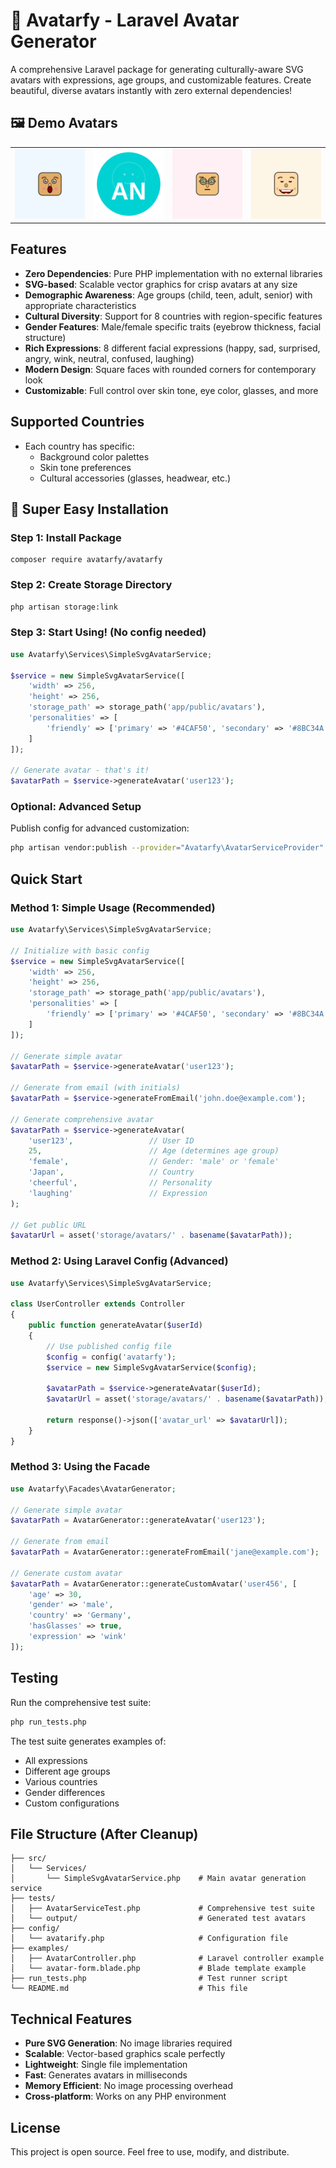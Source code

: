 # 🎨 Avatarfy - Laravel Avatar Generator

A comprehensive Laravel package for generating culturally-aware SVG avatars with expressions, age groups, and customizable features. Create beautiful, diverse avatars instantly with zero external dependencies!
## 🖼️ Demo Avatars

<table>
  <tr>
    <td><img src="https://raw.githubusercontent.com/niravpatel143/avatarfy/main/test_output/avatar_adult1.svg" width="120"/></td>
    <td><img src="https://raw.githubusercontent.com/niravpatel143/avatarfy/main/test_output/avatar_anna.svg" width="120"/></td>
    <td><img src="https://raw.githubusercontent.com/niravpatel143/avatarfy/main/test_output/avatar_bob.svg" width="120"/></td>
    <td><img src="https://raw.githubusercontent.com/niravpatel143/avatarfy/main/test_output/avatar_child1.svg" width="120"/></td>
  </tr>
</table>

## Features

- **Zero Dependencies**: Pure PHP implementation with no external libraries
- **SVG-based**: Scalable vector graphics for crisp avatars at any size
- **Demographic Awareness**: Age groups (child, teen, adult, senior) with appropriate characteristics
- **Cultural Diversity**: Support for 8 countries with region-specific features
- **Gender Features**: Male/female specific traits (eyebrow thickness, facial structure)
- **Rich Expressions**: 8 different facial expressions (happy, sad, surprised, angry, wink, neutral, confused, laughing)
- **Modern Design**: Square faces with rounded corners for contemporary look
- **Customizable**: Full control over skin tone, eye color, glasses, and more

## Supported Countries

- Each country has specific:
  - Background color palettes
  - Skin tone preferences
  - Cultural accessories (glasses, headwear, etc.)

## 🚀 Super Easy Installation

### Step 1: Install Package
```bashUK
composer require avatarfy/avatarfy
```

### Step 2: Create Storage Directory
```bash
php artisan storage:link
```

### Step 3: Start Using! (No config needed)
```php
use Avatarfy\Services\SimpleSvgAvatarService;

$service = new SimpleSvgAvatarService([
    'width' => 256,
    'height' => 256,
    'storage_path' => storage_path('app/public/avatars'),
    'personalities' => [
        'friendly' => ['primary' => '#4CAF50', 'secondary' => '#8BC34A']
    ]
]);

// Generate avatar - that's it!
$avatarPath = $service->generateAvatar('user123');
```

### Optional: Advanced Setup
Publish config for advanced customization:
```bash
php artisan vendor:publish --provider="Avatarfy\AvatarServiceProvider" --tag="config"
```

## Quick Start

### Method 1: Simple Usage (Recommended)

```php
use Avatarfy\Services\SimpleSvgAvatarService;

// Initialize with basic config
$service = new SimpleSvgAvatarService([
    'width' => 256,
    'height' => 256,
    'storage_path' => storage_path('app/public/avatars'),
    'personalities' => [
        'friendly' => ['primary' => '#4CAF50', 'secondary' => '#8BC34A']
    ]
]);

// Generate simple avatar
$avatarPath = $service->generateAvatar('user123');

// Generate from email (with initials)
$avatarPath = $service->generateFromEmail('john.doe@example.com');

// Generate comprehensive avatar
$avatarPath = $service->generateAvatar(
    'user123',                 // User ID
    25,                        // Age (determines age group)
    'female',                  // Gender: 'male' or 'female'
    'Japan',                   // Country
    'cheerful',                // Personality
    'laughing'                 // Expression
);

// Get public URL
$avatarUrl = asset('storage/avatars/' . basename($avatarPath));
```

### Method 2: Using Laravel Config (Advanced)

```php
use Avatarfy\Services\SimpleSvgAvatarService;

class UserController extends Controller
{
    public function generateAvatar($userId)
    {
        // Use published config file
        $config = config('avatarfy');
        $service = new SimpleSvgAvatarService($config);
        
        $avatarPath = $service->generateAvatar($userId);
        $avatarUrl = asset('storage/avatars/' . basename($avatarPath));
        
        return response()->json(['avatar_url' => $avatarUrl]);
    }
}
```

### Method 3: Using the Facade

```php
use Avatarfy\Facades\AvatarGenerator;

// Generate simple avatar
$avatarPath = AvatarGenerator::generateAvatar('user123');

// Generate from email
$avatarPath = AvatarGenerator::generateFromEmail('jane@example.com');

// Generate custom avatar
$avatarPath = AvatarGenerator::generateCustomAvatar('user456', [
    'age' => 30,
    'gender' => 'male',
    'country' => 'Germany',
    'hasGlasses' => true,
    'expression' => 'wink'
]);
```

## Testing

Run the comprehensive test suite:

```bash
php run_tests.php
```

The test suite generates examples of:
- All expressions
- Different age groups
- Various countries
- Gender differences
- Custom configurations

## File Structure (After Cleanup)

```
├── src/
│   └── Services/
│       └── SimpleSvgAvatarService.php    # Main avatar generation service
├── tests/
│   ├── AvatarServiceTest.php             # Comprehensive test suite
│   └── output/                           # Generated test avatars
├── config/
│   └── avatarify.php                     # Configuration file
├── examples/
│   ├── AvatarController.php              # Laravel controller example
│   └── avatar-form.blade.php             # Blade template example
├── run_tests.php                         # Test runner script
└── README.md                             # This file
```

## Technical Features

- **Pure SVG Generation**: No image libraries required
- **Scalable**: Vector-based graphics scale perfectly
- **Lightweight**: Single file implementation
- **Fast**: Generates avatars in milliseconds
- **Memory Efficient**: No image processing overhead
- **Cross-platform**: Works on any PHP environment

## License

This project is open source. Feel free to use, modify, and distribute.
